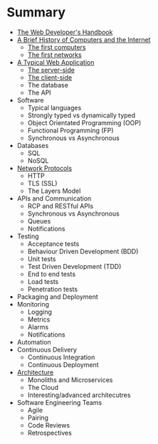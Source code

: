 # Summary

* [The Web Developer's Handbook](README.md)
* [A Brief History of Computers and the Internet](chapter1/README.md)
  * [The first computers](chapter1/computers.md)
  * [The first networks](chapter1/networks.md)
* [A Typical Web Application](chapter2/README.md)
  * [The server-side](chapter2/server.md)
  * [The client-side](chapter2/client.md)
  * The database
  * The API
* Software
  * Typical languages
  * Strongly typed vs dynamically typed
  * Object Orientated Programming (OOP)
  * Functional Programming (FP)
  * Synchronous vs Asynchronous
* Databases
  * SQL
  * NoSQL
* [Network Protocols](chapter5/README.md)
  * HTTP
  * TLS (SSL)
  * The Layers Model
* APIs and Communication
  * RCP and RESTful APIs
  * Synchronous vs Asynchronous
  * Queues
  * Notifications
* Testing
  * Acceptance tests
  * Behaviour Driven Development (BDD)
  * Unit tests
  * Test Driven Development (TDD)
  * End to end tests
  * Load tests
  * Penetration tests
* Packaging and Deployment
* Monitoring
  * Logging
  * Metrics
  * Alarms
  * Notifications
* Automation
* Continuous Delivery
  * Continuous Integration
  * Continuous Deployment
* [Architecture](chapter12/README.md)
  * Monoliths and Microservices
  * The Cloud
  * Interesting/advanced architecutres
* Software Engineering Teams
  * Agile
  * Pairing
  * Code Reviews
  * Retrospectives
